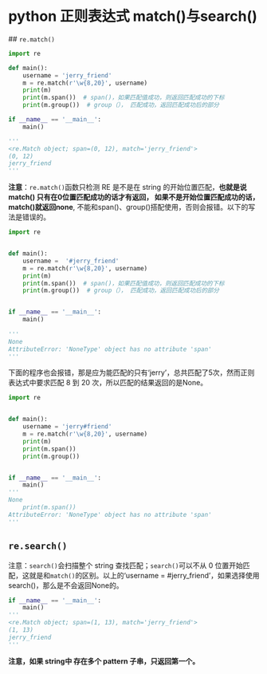 # python 正则表达式 match()与search()

﻿## `re.match()`

```python
import re

def main():
    username = 'jerry_friend'
    m = re.match(r'\w{8,20}', username)
    print(m)
    print(m.span())  # span()，如果匹配值成功，则返回匹配成功的下标
    print(m.group())  # group（）， 匹配成功，返回匹配成功后的部分

if __name__ == '__main__':
    main()

'''
<re.Match object; span=(0, 12), match='jerry_friend'>
(0, 12)
jerry_friend
'''
```

**注意**：`re.match()`函数只检测 RE 是不是在 string 的开始位置匹配，**也就是说 match() 只有在0位置匹配成功的话才有返回， 如果不是开始位置匹配成功的话，match()就返回none**, 不能和span()、group()搭配使用，否则会报错。以下的写法是错误的。

```python
import re


def main():
    username =  '#jerry_friend'
    m = re.match(r'\w{8,20}', username)
    print(m)
    print(m.span())  # span()，如果匹配值成功，则返回匹配成功的下标
    print(m.group())  # group（）， 匹配成功，返回匹配成功后的部分


if __name__ == '__main__':
    main()
    
'''
None
AttributeError: 'NoneType' object has no attribute 'span'
'''
```
下面的程序也会报错，那是应为能匹配的只有‘jerry’，总共匹配了5次，然而正则表达式中要求匹配 8 到 20 次，所以匹配的结果返回的是None。

```python
import re


def main():
    username = 'jerry#friend'
    m = re.match(r'\w{8,20}', username)
    print(m)
    print(m.span())
    print(m.group())


if __name__ == '__main__':
    main()
'''
None
    print(m.span())
AttributeError: 'NoneType' object has no attribute 'span'
'''
```

## `re.search()`
注意：`search()`会扫描整个 string 查找匹配；`search()`可以不从 0 位置开始匹配，这就是和`match()`的区别。以上的‘username = #jerry_friend’，如果选择使用search()，那么是不会返回None的。

```python
if __name__ == '__main__':
    main()
'''
<re.Match object; span=(1, 13), match='jerry_friend'>
(1, 13)
jerry_friend
'''
```
**注意，如果 string中 存在多个 pattern 子串，只返回第一个。**

